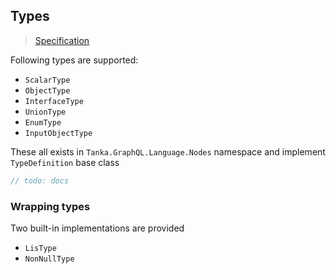 ## Types

> [Specification](https://facebook.github.io/graphql/June2018/#sec-Types)

Following types are supported:

- `ScalarType`
- `ObjectType`
- `InterfaceType`
- `UnionType`
- `EnumType`
- `InputObjectType`

These all exists in `Tanka.GraphQL.Language.Nodes` namespace and implement `TypeDefinition` base class

```csharp
// todo: docs
```

### Wrapping types

Two built-in implementations are provided

- `LisType`
- `NonNullType`